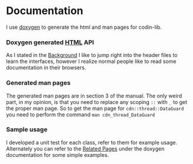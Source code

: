 # Documentation

I use [doxygen](http://www.stack.nl/~dimitri/doxygen/) to generate the html and 
man pages for codin-lib.


### Doxygen generated [HTML](../../doc/output/html/annotated.html) API

As I stated in the [Background](../../README.md) I like to jump right into the 
header files to learn the interfaces, however I realize normal people like to 
read some documentation in their browsers.

### Generated man pages

The generated man pages are in section 3 of the manual. The only weird part, 
in my opinion, is that you need to replace any scoping ```::``` with ```_``` 
to get the proper man page. So to get the man page for ```cdn::thread::DataGuard``` 
you need to perform the command ```man cdn_thread_DataGuard```

### Sample usage

I developed a unit test for each class, refer to them for example usage.
Alternately you can refer to the [Related Pages](../../doc/output/html/pages.html) 
under the doxygen documentation for some simple examples.